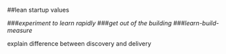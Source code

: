 <!-- .slide: data-background="resources/footer.svg" data-background-size="contain" data-background-position="bottom"  -->

##lean startup values 

###_experiment to learn rapidly_ <!-- .element: class="fragment"; style="color:maroon" -->
###_get out of the building_ <!-- .element: class="fragment"; style="color:maroon" -->
###_learn-build-measure_ <!-- .element: class="fragment"; style="color:maroon" -->

<aside class="notes">
  <p>
     explain difference between discovery and delivery
  </p>
</aside>

<br/>
<br/>
<br/>
<br/>
<br/>
<br/>
<br/>
<br/>
<br/>
<br/>
<br/>
<br/>
<br/>
<br/>
